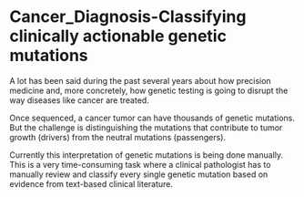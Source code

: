# Cancer_Diagnosis-Classifying clinically actionable genetic mutations

A lot has been said during the past several years about how precision medicine and, more concretely, how genetic testing is going to disrupt the way diseases like cancer are treated.

Once sequenced, a cancer tumor can have thousands of genetic mutations. But the challenge is distinguishing the mutations that contribute to tumor growth (drivers) from the neutral mutations (passengers). 

Currently this interpretation of genetic mutations is being done manually. This is a very time-consuming task where a clinical pathologist has to manually review and classify every single genetic mutation based on evidence from text-based clinical literature.
